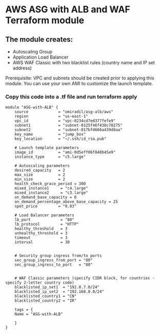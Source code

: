 # AWS ASG with ALB and WAF Terraform module 

## The module creates:
- Autoscaling Group
- Application Load Balancer
- AWS WAF Classic with two blacklist rules (country name and IP set address)  

Prerequisite: VPC and subnets should be created prior to applying this module.  You can use your own AMI to customize the launch template.

### Copy this code into a .tf file and run terraform apply

```hcl
module "ASG-with-ALB" {
    source             = "omiradil/asg-alb/aws"
    region             = "us-east-1"
    vpc_id             = "vpc-0234cd7ed377fefe9"
    subnet1            = "subnet-0125f46f438c78275"
    subnet2            = "subnet-017bfd666a439d8aa"
    key_name           = "jump_box"
    key_location       = "~/.ssh/id_rsa.pub"

    # Launch template parameters
    image_id           = "ami-0d5eff06f840b45e9"
    instance_type      = "c5.large"
    
    # Autoscaling parameters
    desired_capacity   = 2
    max_size           = 2
    min_size           = 2
    health_check_grace_period = 300
    mixed_instance1     = "c4.large" 
    mixed_instance2     = "c3.large"
    on_demand_base_capacity = 0
    on_demand_percentage_above_base_capacity = 25
    spot_price         = "0.03"

    # Load Balancer parameters
    lb_port             = "80"
    lb_protocol         = "HTTP"
    healthy_threshold   = 3
    unhealthy_threshold = 3
    timeout             = 3   
    interval            = 30
    

    # Security group ingress from/to ports
    sec_group_ingress_from_port = "80"
    sec_group_ingress_to_port   = "80"


    # WAF Classic parameters (specify CIDR block, for countries -specify 2-letter country code)
    blacklisted_ip_set1  = "192.0.7.0/24"
    blacklisted_ip_set2  = "192.168.0.0/24"
    blacklisted_country1 = "CN"
    blacklisted_country2 = "IR"

    tags = {
    Name = "ASG-with-ALB"
                    
    }
}

```